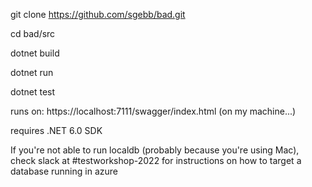 ﻿git clone https://github.com/sgebb/bad.git

cd bad/src

dotnet build

dotnet run

dotnet test

runs on: https://localhost:7111/swagger/index.html (on my machine...)

requires .NET 6.0 SDK

If you're not able to run localdb (probably because you're using Mac), check slack at #testworkshop-2022 for instructions on how to target a database running in azure